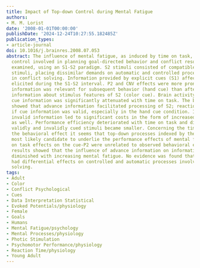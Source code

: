 ```yaml
---
title: Impact of Top-down Control during Mental Fatigue
authors:
- M. M. Lorist
date: '2008-01-01T00:00:00'
publishDate: '2024-12-24T10:27:55.182485Z'
publication_types:
- article-journal
doi: 10.1016/j.brainres.2008.07.053
abstract: The influence of mental fatigue, as induced by time on task, on top-down
  control involved in planning goal-directed behavior and conflict resolution was
  examined, using an S1-S2 paradigm. S2 stimuli consisted of compatible and incompatible
  stimuli, placing dissimilar demands on automatic and controlled processes involved
  in conflict solving. Information provided by explicit cues (S1) affected brain activity
  elicited during the S1-S2 interval. P2 and CNV effects were more pronounced if advance
  information was relevant for subsequent behavior (hand cue) than after a cue providing
  information about stimulus features of S2 (color cue). Brain activity elicited by
  cue information was significantly attenuated with time on task. The behavioral results
  showed that advance information facilitated processing of S2; reactions were faster
  if cue information was valid, especially in the hand cue condition. In this condition
  invalid information led to significant costs in the form of increased error rates,
  as well. Performance efficiency deteriorated with time on task and differences between
  validly and invalidly cued stimuli became smaller. Concerning the time course of
  the behavioral effect it seems that top-down processes indexed by the CNV are the
  most likely candidate to underlie the performance effects of mental fatigue. Time
  on task effects on the cue-P2 were unrelated to observed behavioral effects. These
  results showed that the influence of advance information on information processing
  diminished with increasing mental fatigue. No evidence was found that mental fatigue
  had differential effects on controlled and automatic processes involved in conflict
  solving.
tags:
- Adult
- Color
- Conflict Psychological
- Cues
- Data Interpretation Statistical
- Evoked Potentials/physiology
- Female
- Goals
- Humans
- Mental Fatigue/psychology
- Mental Processes/physiology
- Photic Stimulation
- Psychomotor Performance/physiology
- Reaction Time/physiology
- Young Adult
---
```

